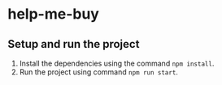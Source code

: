 # help-me-buy

## Setup and run the project

1. Install the dependencies using the command `npm install`.
2. Run the project using command `npm run start`.
